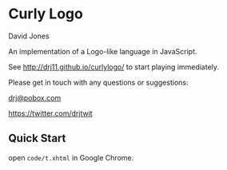 Curly Logo
==========

David Jones

An implementation of a Logo-like language in JavaScript.

See http://drj11.github.io/curlylogo/ to start playing immediately.

Please get in touch with any questions or suggestions:

drj@pobox.com

https://twitter.com/drjtwit

## Quick Start

open `code/t.xhtml` in Google Chrome.
